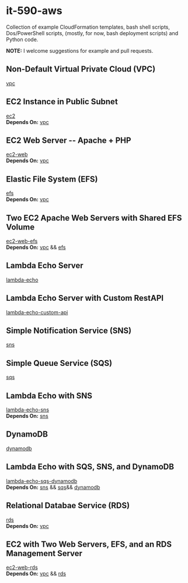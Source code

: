 # it-590-aws

Collection of example CloudFormation templates, bash shell scripts, Dos/PowerShell scripts, (mostly, for now, bash deployment scripts) and Python code.

**NOTE:** I welcome suggestions for example and pull requests.


## Non-Default Virtual Private Cloud (VPC)
<a href="vpc/">vpc</a>


## EC2 Instance in Public Subnet

<a href="ec2/">ec2</a></br>
**Depends On:** <a href="vpc/">vpc</a>

## EC2 Web Server -- Apache + PHP

<a href="ec2-web">ec2-web</a></br>
**Depends On:** <a href="vpc/">vpc</a>

## Elastic File System (EFS)

<a href="efs">efs</a></br>
**Depends On:** <a href="vpc/">vpc</a>

## Two EC2 Apache Web Servers with Shared EFS Volume

<a href="ec2-web-efs/">ec2-web-efs</a></br>
**Depends On:** <a href="vpc/">vpc</a> && <a href="efs">efs</a></br>

## Lambda Echo Server

<a href="lambda-echo/">lambda-echo</a>

## Lambda Echo Server with Custom RestAPI

<a href="lambda-echo-custom-api/">lambda-echo-custom-api</a>


## Simple Notification Service (SNS)

<a href="sns/">sns</a>

## Simple Queue Service (SQS)

<a href="sqs/">sqs</a>

## Lambda Echo with SNS

<a href="lambda-echo-sns/">lambda-echo-sns</a></br>
**Depends On:** <a href="sns">sns</a>

## DynamoDB

<a href="dynamodb/">dynamodb</a>

## Lambda Echo with SQS, SNS, and DynamoDB

<a href="lambda-echo-sqs-dynamodb/">lambda-echo-sqs-dynamodb</a></br>
**Depends On:** <a href="sns">sns</a> && <a href="sqs">sqs</a>&& <a href="dynamodb">dynamodb</a></br>

## Relational Databae Service (RDS)

<a href="rds/">rds</a></br>
**Depends On:** <a href="vpc/">vpc</a>

## EC2 with Two Web Servers, EFS, and an RDS Management Server

<a href="ec2-web-rds/">ec2-web-rds</a></br>
**Depends On:** <a href="vpc/">vpc</a> && <a href="rds/">rds</a></br>
